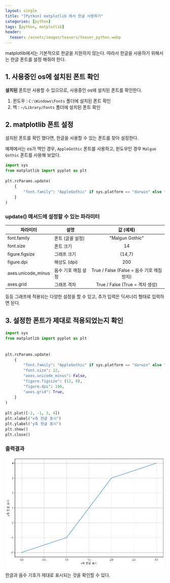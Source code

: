 ```yaml
---
layout: single
title: "[Python] matplotlib 에서 한글 사용하기"
categories: [python]
tags: [python, matplotlib]
header:
  teaser: /assets/images/teasers/teaser_python.webp
---
```


matplotlib에서는 기본적으로 한글을 지원하지 않는다. 따라서 한글을 사용하기 위해서는 한글 폰트를 설정 해줘야 한다.

## 1. 사용중인 os에 설치된 폰트 확인

**설치된** 폰트만 사용할 수 있으므로, 사용중인 os에 설치된 폰트를 확인한다.

1. 윈도우 : `C:\Windows\Fonts` 폴더에 설치된 폰트 확인
2. 맥 : `~/Library/Fonts` 폴더에 설치된 폰트 확인

## 2. matplotlib 폰트 설정

설치된 폰트를 확인 했다면, 한글을 사용할 수 있는 폰트를 찾아 설정한다.

예제에서는 os가 맥인 경우, `AppleGothic` 폰트를 사용하고, 윈도우인 경우 `Malgun Gothic` 폰트를 사용해 보았다.

```python
import sys
from matplotlib import pyplot as plt

plt.rcParams.update(
    {
        "font.family": "AppleGothic" if sys.platform == "darwin" else "Malgun Gothic",
    }
)
```

### update() 메서드에 설정할 수 있는 파라미터

| 파라미터           | 설명                |                 값 (예제)                  |
| ------------------ | ------------------- | :----------------------------------------: |
| font.family        | 폰트 (글꼴 설정)    |              "Malgun Gothic"               |
| font.size          | 폰트 크기           |                     14                     |
| figure.figsize     | 그래프 크기         |                   (14,7)                   |
| figure.dpi         | 해상도 (dpi)        |                    200                     |
| axes.unicode_minus | 음수 기호 깨짐 설정 | True / False (False = 음수 기호 깨짐 방지) |
| axes.grid          | 그래프 격자         |      True / False (True = 격자 생성)       |

등등 그래프에 적용되는 다양한 설정을 할 수 있고, 추가 입력은 딕셔너리 형태로 입력하면 된다.

## 3. 설정한 폰트가 제대로 적용되었는지 확인

```python
import sys
from matplotlib import pyplot as plt


plt.rcParams.update(
    {
        "font.family": "AppleGothic" if sys.platform == "darwin" else "Malgun Gothic",
        "font.size": 12,
        "axes.unicode_minus": False,
        "figure.figsize": (12, 8),
        "figure.dpi": 100,
        "axes.grid": True,
    }
)

plt.plot([-2, -1, 3, 4])
plt.xlabel("x축 한글 표시")
plt.ylabel("y축 한글 표시")
plt.show()
plt.close()
```

### 출력결과

![matplotlib_use_kr](/assets/images/2024-01-07/01.png)

한글과 음수 기호가 제대로 표시되는 것을 확인할 수 있다.
